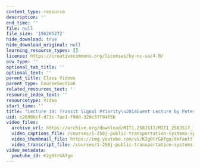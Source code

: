 ```yaml
---
content_type: resource
description: ''
end_time: ''
file: null
file_size: '196265272'
hide_download: true
hide_download_original: null
learning_resource_types: []
license: https://creativecommons.org/licenses/by-nc-sa/4.0/
ocw_type: ''
optional_tab_title: ''
optional_text: ''
parent_title: Class Videos
parent_type: CourseSection
related_resources_text: ''
resource_index_text: ''
resourcetype: Video
start_time: ''
title: "Lecture 19: Transit Signal Priority\u2014Guest Lecture by Peter G. Furth"
uid: c26966cf-d73c-7ae1-f98d-320c37f94f5b
video_files:
  archive_url: https://archive.org/download/MIT1.258JS17/MIT1_258JS17_lec19_300k.mp4
  video_captions_file: /courses/1-258j-public-transportation-systems-spring-2017/846b21ca8359545c818d060b67e7baf6_K2g0trGAfgo.vtt
  video_thumbnail_file: https://img.youtube.com/vi/K2g0trGAfgo/default.jpg
  video_transcript_file: /courses/1-258j-public-transportation-systems-spring-2017/873927329630cd2f6010a759a3f1e8e0_K2g0trGAfgo.pdf
video_metadata:
  youtube_id: K2g0trGAfgo
---
```

